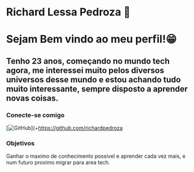 # Richard Lessa Pedroza 🧐

# Sejam Bem vindo ao meu perfil!😁

## Tenho 23 anos, começando no mundo tech agora, me interessei muito pelos diversos universos desse mundo e estou achando tudo muito interessante, sempre disposto a aprender novas coisas.

### Conecte-se comigo

[![GitHub](https://img.shields.io/badge/GitHbt-000?style=for-the-badge&logo=github&logoColor=white)](+https://github.com/richardpedroza

### Objetivos
Ganhar o maximo de conhecimento possivel e aprender cada vez mais, e num futuro proximo migrar para area tech.
